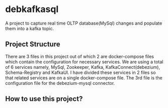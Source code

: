 # debkafkasql
A project to capture real time OLTP database(MySql) changes and populate them into a kafka topic. 

## Project Structure 
There are 3 files in this project out of which 2 are docker-compose files which contain the configuration for necessary services. We are using a total of 6 services namely, MySql, Zookeeper, Kafka, KafkaConnect(debezium), Schema-Registry and KafkaUI. I have divided these services in 2 files so that related services are on a single docker-compose file. The 3rd file is the configuration file for the debezium-mysql connector. 

## How to use this project?

